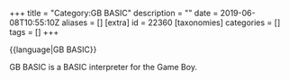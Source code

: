+++
title = "Category:GB BASIC"
description = ""
date = 2019-06-08T10:55:10Z
aliases = []
[extra]
id = 22360
[taxonomies]
categories = []
tags = []
+++

{{language|GB BASIC}}

GB BASIC is a BASIC interpreter for the Game Boy.
